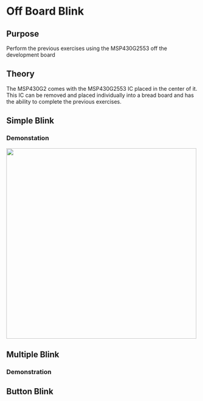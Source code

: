 # Off Board Blink

## Purpose
Perform the previous exercises using the MSP430G2553 off the development board

## Theory

The MSP430G2 comes with the MSP430G2553 IC placed in the center of it. This IC can be removed and placed individually into a bread board and has the ability to complete the previous exercises.

## Simple Blink

### Demonstation

<img src="https://github.com/RU09342/lab-2-blinking-leds-ambrosen8/blob/master/Off_Board%20Blink/Assets/ButtonBlink.jpg" width="500"/>

## Multiple Blink

### Demonstration

## Button Blink